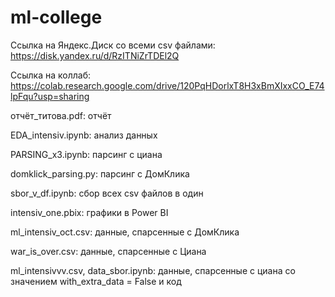 # ml-college

Ссылка на Яндекс.Диск со всеми csv файлами: https://disk.yandex.ru/d/RzITNiZrTDEl2Q

Ссылка на коллаб: https://colab.research.google.com/drive/120PqHDorlxT8H3xBmXIxxCO_E74lpFqu?usp=sharing

отчёт_титова.pdf: отчёт

EDA_intensiv.ipynb: анализ данных

PARSING_x3.ipynb: парсинг с циана

domklick_parsing.py: парсинг с ДомКлика

sbor_v_df.ipynb: сбор всех csv файлов в один

intensiv_one.pbix: графики в Power BI

ml_intensiv_oct.csv: данные, спарсенные с ДомКлика

war_is_over.csv: данные, спарсенные с Циана

ml_intensivvv.csv, data_sbor.ipynb: данные, спарсенные с циана со значением with_extra_data = False и код

